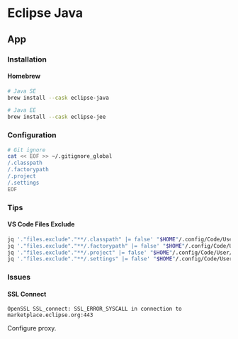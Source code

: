 # Eclipse Java

## App

### Installation

#### Homebrew

```sh
# Java SE
brew install --cask eclipse-java

# Java EE
brew install --cask eclipse-jee
```

### Configuration

```sh
# Git ignore
cat << EOF >> ~/.gitignore_global
/.classpath
/.factorypath
/.project
/.settings
EOF
```

### Tips

#### VS Code Files Exclude

```sh
jq '."files.exclude"."**/.classpath" |= false' "$HOME"/.config/Code/User/settings.json | sponge "$HOME"/.config/Code/User/settings.json
jq '."files.exclude"."**/.factorypath" |= false' "$HOME"/.config/Code/User/settings.json | sponge "$HOME"/.config/Code/User/settings.json
jq '."files.exclude"."**/.project" |= false' "$HOME"/.config/Code/User/settings.json | sponge "$HOME"/.config/Code/User/settings.json
jq '."files.exclude"."**/.settings" |= false' "$HOME"/.config/Code/User/settings.json | sponge "$HOME"/.config/Code/User/settings.json
```

### Issues

#### SSL Connect

```log
OpenSSL SSL_connect: SSL_ERROR_SYSCALL in connection to marketplace.eclipse.org:443
```

Configure proxy.
